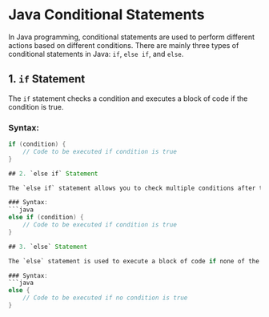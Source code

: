 # Java Conditional Statements

In Java programming, conditional statements are used to perform different actions based on different conditions. There are mainly three types of conditional statements in Java: `if`, `else if`, and `else`.

## 1. `if` Statement

The `if` statement checks a condition and executes a block of code if the condition is true.

### Syntax:
```java
if (condition) {
    // Code to be executed if condition is true
}

## 2. `else if` Statement

The `else if` statement allows you to check multiple conditions after the initial `if` statement. If the first `if` condition is false, it evaluates the next condition.

### Syntax:
```java
else if (condition) {
    // Code to be executed if condition is true
}

## 3. `else` Statement

The `else` statement is used to execute a block of code if none of the preceding conditions are true.

### Syntax:
```java
else {
    // Code to be executed if no condition is true
}
